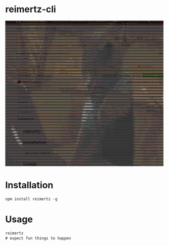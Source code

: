 reimertz-cli
========

<img src="https://raw.githubusercontent.com/reimertz/reimertz-cli/master/image.png" width="500" />

# Installation
```
npm install reimertz -g
```

# Usage
```
reimertz
# expect fun things to happen
```

